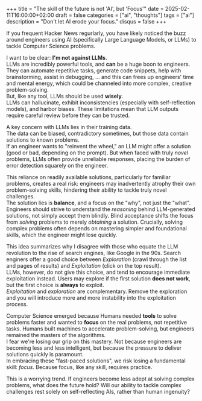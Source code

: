 +++
title = "The skill of the future is not 'AI', but 'Focus'"
date = 2025-02-11T16:00:00+02:00
draft = false
categories = ["ai", "thoughts"]
tags = ["ai"]
description = "Don't let AI erode your focus."
disqus = false
+++

If you frequent Hacker News regurlarly, you have likely noticed the buzz around engineers using AI 
(specifically Large Language Models, or LLMs) to tackle Computer Science problems.

I want to be clear: **I'm not against LLMs**.  
LLMs are incredibly powerful tools, and **can** be a huge boon to engineers. 
They can automate repetitive tasks, generate code snippets, help with brainstorming, assist in debugging, ...
and this can frees up engineers' time and mental energy, which could be channeled into more complex, creative problem-solving.  
But, like any tool, LLMs should be used **wisely**.  
LLMs can hallucinate, exhibit inconsistencies (especially with self-reflection models), and harbor biases. These limitations mean that LLM outputs require careful review before they can be trusted.

A key concern with LLMs lies in their training data.  
The data can be biased, contradictory sometimes, but those data contain solutions to known problems.  
If an engineer wants to "reinvent the wheel," an LLM might offer a solution (good or bad, depending on the prompt). But when faced with truly *novel* problems, LLMs often provide unreliable responses, placing the burden of error detection squarely on the engineer.

This reliance on readily available solutions, particularly for familiar problems, creates a real risk: engineers may inadvertently atrophy their own problem-solving skills, hindering their ability to tackle truly novel challenges.  
The solution lies is **balance**, and a focus on the "why", not just the "what".  
Engineers should strive to understand the *reasoning* behind LLM-generated solutions, not simply accept them blindly.  Blind acceptance shifts the focus from *solving* problems to merely *obtaining* a solution.  Crucially, solving complex problems often depends on mastering simpler and foundational skills, which the engineer might lose quickly.

This idea summarizes why I disagree with those who equate the LLM revolution to the rise of search engines, like Google in the 90s.
Search enginers offer a good choice between _Exploration_ (crawl through the list and pages of results) and 
_Exploitation_ (click on the top result).  
LLMs, however, do not give this choice, and tend to encourage immediate exploitation instead.
Users may explore if the first solution **does not work**, but the first 
choice is **always** to exploit.  
_Exploitation_ and _exploration_ are complementary. Remove the exploration and you will introduce more and more instability into the exploitation process.

Computer Science emerged because Humans needed **tools** to solve problems faster and wanted to **focus** on the real problems, not repetitive tasks.
Humans built machines to accelerate problem-solving, but engineers remained the masters of the algorithms.  
I fear we're losing our grip on this mastery.
Not because engineers are becoming less and less intelligent, but because the pressure to deliver solutions quickly is paramount.  
In embracing these "fast-paced solutions", we risk losing a fundamental skill: *focus*. Because focus, like any skill, requires practice.

This is a worrying trend. If engineers become less adept at solving complex problems, what does the future hold?
Will our ability to tackle complex challenges rest solely on self-reflecting AIs, rather than human ingenuity?
